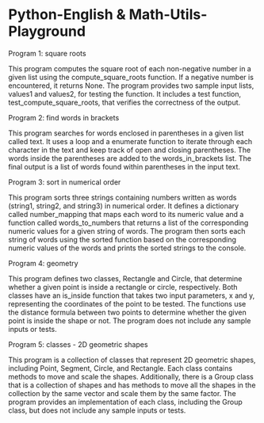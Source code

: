 # Python-English & Math-Utils-Playground

Program 1: square roots

This program computes the square root of each non-negative number in a given list using the compute_square_roots function. 
If a negative number is encountered, it returns None. The program provides two sample input lists, values1 and values2, for testing the function. 
It includes a test function, test_compute_square_roots, that verifies the correctness of the output.

Program 2: find words in brackets

This program searches for words enclosed in parentheses in a given list called text. 
It uses a loop and a enumerate function to iterate through each character in the text and keep track of open and closing parentheses. 
The words inside the parentheses are added to the words_in_brackets list. The final output is a list of words found within parentheses in the input text.

Program 3: sort in numerical order

This program sorts three strings containing numbers written as words (string1, string2, and string3) in numerical order. 
It defines a dictionary called number_mapping that maps each word to its numeric value and a function called words_to_numbers 
that returns a list of the corresponding numeric values for a given string of words. 
The program then sorts each string of words using the sorted function based on the corresponding numeric values of the words and prints 
the sorted strings to the console.

Program 4: geometry

This program defines two classes, Rectangle and Circle, that determine whether a given point is inside a rectangle or circle, respectively. 
Both classes have an is_inside function that takes two input parameters, x and y, representing the coordinates of the point to be tested. 
The functions use the distance formula between two points to determine whether the given point is inside the shape or not. 
The program does not include any sample inputs or tests.

Program 5: classes - 2D geometric shapes

This program is a collection of classes that represent 2D geometric shapes, including Point, Segment, Circle, and Rectangle.
Each class contains methods to move and scale the shapes. Additionally, there is a Group class that is a collection of shapes 
and has methods to move all the shapes in the collection by the same vector and scale them by the same factor.
The program provides an implementation of each class, including the Group class, but does not include any sample inputs or tests.
